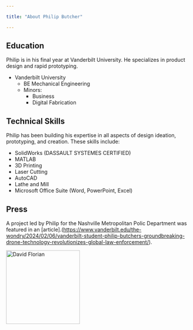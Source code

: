 ```yaml
---

title: "About Philip Butcher"

---
```


## Education

Philip is in his final year at Vanderbilt University. He specializes in product design and rapid prototyping.

* Vanderbilt University
  * BE Mechanical Engineering
  * Minors:
    * Business
    * Digital Fabrication

## Technical Skills

Philip has been building his expertise in all aspects of design ideation, prototyping, and creation. These skills include:

* SolidWorks (DASSAULT SYSTEMES CERTIFIED)
* MATLAB
* 3D Printing
* Laser Cutting
* AutoCAD
* Lathe and Mill
* Microsoft Office Suite (Word, PowerPoint, Excel)

## Press 

A project led by Philip for the Nashville Metropolitan Polic Department was featured in an [article].(https://www.vanderbilt.edu/the-wondry/2024/02/06/vanderbilt-student-philip-butchers-groundbreaking-drone-technology-revolutionizes-global-law-enforcement/).

<img src="/assets/img/David_Headshot_web2.jpg" alt="David Florian" style="width:200px;"/>
